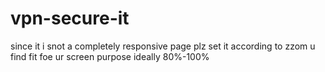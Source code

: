 # vpn-secure-it

since it i snot a completely responsive page plz set it according to zzom u find fit foe ur screen purpose ideally 80%-100%
